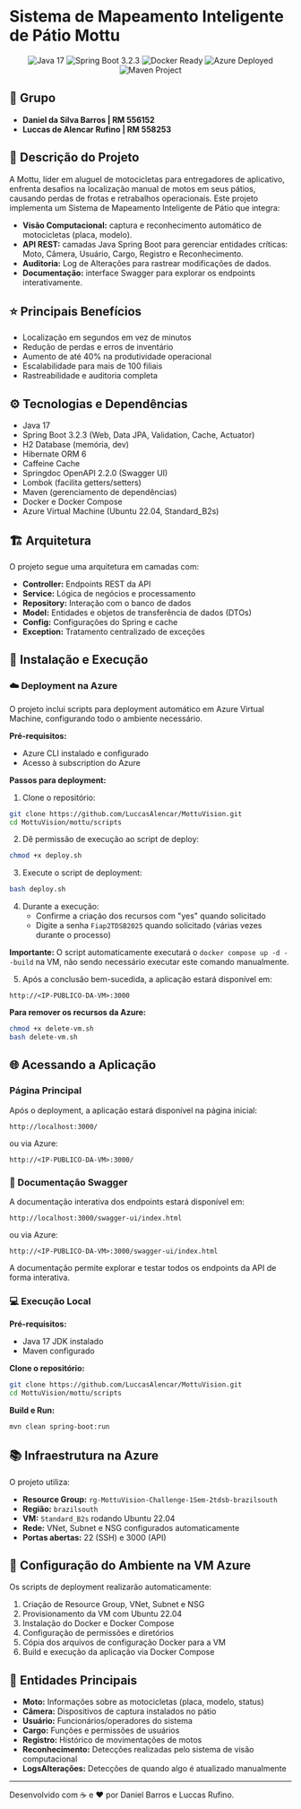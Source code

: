 # Sistema de Mapeamento Inteligente de Pátio Mottu

<div align="center">
  <img src="https://img.shields.io/badge/Java-17-orange" alt="Java 17">
  <img src="https://img.shields.io/badge/Spring_Boot-3.2.3-green" alt="Spring Boot 3.2.3">
  <img src="https://img.shields.io/badge/Docker-Ready-blue" alt="Docker Ready">
  <img src="https://img.shields.io/badge/Azure-Deployed-blue" alt="Azure Deployed">
  <img src="https://img.shields.io/badge/Maven-Project-purple" alt="Maven Project">
</div>

## 👥 Grupo
- **Daniel da Silva Barros | RM 556152**
- **Luccas de Alencar Rufino | RM 558253**

## 📝 Descrição do Projeto

A Mottu, líder em aluguel de motocicletas para entregadores de aplicativo, enfrenta desafios na localização manual de motos em seus pátios, causando perdas de frotas e retrabalhos operacionais. Este projeto implementa um Sistema de Mapeamento Inteligente de Pátio que integra:

- **Visão Computacional:** captura e reconhecimento automático de motocicletas (placa, modelo).
- **API REST:** camadas Java Spring Boot para gerenciar entidades críticas: Moto, Câmera, Usuário, Cargo, Registro e Reconhecimento.
- **Auditoria:** Log de Alterações para rastrear modificações de dados.
- **Documentação:** interface Swagger para explorar os endpoints interativamente.

## ⭐ Principais Benefícios

- Localização em segundos em vez de minutos
- Redução de perdas e erros de inventário
- Aumento de até 40% na produtividade operacional
- Escalabilidade para mais de 100 filiais
- Rastreabilidade e auditoria completa


## ⚙️ Tecnologias e Dependências

- Java 17
- Spring Boot 3.2.3 (Web, Data JPA, Validation, Cache, Actuator)
- H2 Database (memória, dev)
- Hibernate ORM 6
- Caffeine Cache
- Springdoc OpenAPI 2.2.0 (Swagger UI)
- Lombok (facilita getters/setters)
- Maven (gerenciamento de dependências)
- Docker e Docker Compose
- Azure Virtual Machine (Ubuntu 22.04, Standard_B2s)

## 🏗️ Arquitetura

O projeto segue uma arquitetura em camadas com:

- **Controller:** Endpoints REST da API
- **Service:** Lógica de negócios e processamento
- **Repository:** Interação com o banco de dados
- **Model:** Entidades e objetos de transferência de dados (DTOs)
- **Config:** Configurações do Spring e cache
- **Exception:** Tratamento centralizado de exceções

## 🚀 Instalação e Execução

### ☁️ Deployment na Azure

O projeto inclui scripts para deployment automático em Azure Virtual Machine, configurando todo o ambiente necessário.

**Pré-requisitos:**
- Azure CLI instalado e configurado
- Acesso à subscription do Azure

**Passos para deployment:**

1. Clone o repositório:
```bash
git clone https://github.com/LuccasAlencar/MottuVision.git
cd MottuVision/mottu/scripts
```

2. Dê permissão de execução ao script de deploy:
```bash
chmod +x deploy.sh
```

3. Execute o script de deployment:
```bash
bash deploy.sh
```

4. Durante a execução:
   - Confirme a criação dos recursos com "yes" quando solicitado
   - Digite a senha `Fiap2TDSB2025` quando solicitado (várias vezes durante o processo)

**Importante:** O script automaticamente executará o `docker compose up -d --build` na VM, não sendo necessário executar este comando manualmente.

5. Após a conclusão bem-sucedida, a aplicação estará disponível em:
```
http://<IP-PUBLICO-DA-VM>:3000
```

**Para remover os recursos da Azure:**
```bash
chmod +x delete-vm.sh
bash delete-vm.sh
```
## 🌐 Acessando a Aplicação

### Página Principal

Após o deployment, a aplicação estará disponível na página inicial:

```
http://localhost:3000/
```

ou via Azure:

```
http://<IP-PUBLICO-DA-VM>:3000/
```

### 📖 Documentação Swagger

A documentação interativa dos endpoints estará disponível em:

```
http://localhost:3000/swagger-ui/index.html
```

ou via Azure:

```
http://<IP-PUBLICO-DA-VM>:3000/swagger-ui/index.html
```

A documentação permite explorar e testar todos os endpoints da API de forma interativa.




### 💻 Execução Local

**Pré-requisitos:**
- Java 17 JDK instalado
- Maven configurado

**Clone o repositório:**
```bash
git clone https://github.com/LuccasAlencar/MottuVision.git
cd MottuVision/mottu/scripts
```

**Build e Run:**
```bash
mvn clean spring-boot:run
```

## 📚 Infraestrutura na Azure

O projeto utiliza:

- **Resource Group:** `rg-MottuVision-Challenge-1Sem-2tdsb-brazilsouth`
- **Região:** `brazilsouth`
- **VM:** `Standard_B2s` rodando Ubuntu 22.04
- **Rede:** VNet, Subnet e NSG configurados automaticamente
- **Portas abertas:** 22 (SSH) e 3000 (API)

## 🔧 Configuração do Ambiente na VM Azure

Os scripts de deployment realizarão automaticamente:

1. Criação de Resource Group, VNet, Subnet e NSG
2. Provisionamento da VM com Ubuntu 22.04
3. Instalação do Docker e Docker Compose
4. Configuração de permissões e diretórios
5. Cópia dos arquivos de configuração Docker para a VM
6. Build e execução da aplicação via Docker Compose


## 📝 Entidades Principais

- **Moto:** Informações sobre as motocicletas (placa, modelo, status)
- **Câmera:** Dispositivos de captura instalados no pátio
- **Usuário:** Funcionários/operadores do sistema
- **Cargo:** Funções e permissões de usuários
- **Registro:** Histórico de movimentações de motos
- **Reconhecimento:** Detecções realizadas pelo sistema de visão computacional
- **LogsAlterações:** Detecções de quando algo é atualizado manualmente

---

Desenvolvido com ☕ e ♥️ por Daniel Barros e Luccas Rufino.
